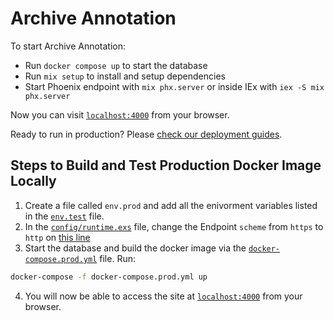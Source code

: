 # Archive Annotation

To start Archive Annotation:
  * Run `docker compose up` to start the database 
  * Run `mix setup` to install and setup dependencies
  * Start Phoenix endpoint with `mix phx.server` or inside IEx with `iex -S mix phx.server`

Now you can visit [`localhost:4000`](http://localhost:4000) from your browser.

Ready to run in production? Please [check our deployment guides](https://hexdocs.pm/phoenix/deployment.html).

## Steps to Build and Test Production Docker Image Locally
1. Create a file called `env.prod` and add all the enivorment variables listed in the [`env.test`](https://github.com/tattle-made/archive-annotation/blob/main/env.test) file.
2. In the [`config/runtime.exs`](https://github.com/tattle-made/archive-annotation/blob/main/config/runtime.exs) file, change the Endpoint `scheme` from `https` to `http` on [this line](https://github.com/tattle-made/archive-annotation/blob/8a0c044682f778f685eefca2180b45b1b60bd184/config/runtime.exs#L70) 
3. Start the database and build the docker image via the [`docker-compose.prod.yml`](https://github.com/tattle-made/archive-annotation/blob/main/docker-compose.prod.yml) file. Run:
```sh
docker-compose -f docker-compose.prod.yml up
```
4. You will now be able to access the site at [`localhost:4000`](http://localhost:4000) from your browser.
